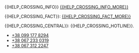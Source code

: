 {{HELP_CROSSING_INFO}} [{{HELP_CROSSING_INFO_MORE}}](https://tcn.hu/wp-content/uploads/2022/03/TCN_ukrajnai_menekult_tajekoztato_V3_text_A4.pdf)

{{HELP_CROSSING_FACT}}: [{{HELP_CROSSING_FACT_MORE}}](https://bnt.eu/bnt-news/help-guide-for-ukrainians/)

{{HELP_CROSSING_CENTRAL}}: {{HELP_CROSSING_HOTLINE}}.

- [+38 099 177 8294](tel:+380991778294)
- [+38 067 233 0319](tel:+380672330319)
- [+38 067 312 2247](tel:+380673122247)
